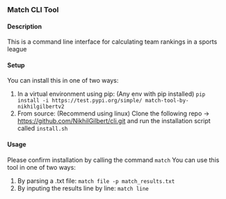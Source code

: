 ### Match CLI Tool
#### Description
This is a command line interface for calculating team rankings in a sports league

#### Setup
You can install this in one of two ways:
1. In a virtual environment using pip: (Any env with pip installed)
   `pip install -i https://test.pypi.org/simple/ match-tool-by-nikhilgilbertv2`
2. From source: (Recommend using linux)
    Clone the following repo -> https://github.com/NikhilGilbert/cli.git and 
    run the installation script called `install.sh`
   
#### Usage
Please confirm installation by calling the command `match`
You can use this tool in one of two ways:
1. By parsing a .txt file: `match file -p match_results.txt`
2. By inputing the results line by line: `match line`